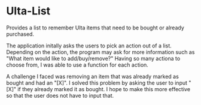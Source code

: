 # Ulta-List
Provides a list to remember Ulta items that need to be bought or already purchased.

The application initally asks the users to pick an action out of a list. Depending on the action, the program may ask for more information such as "What item would like to add/buy/remove?" Having so many actiona to choose from, I was able to use a function for each action.

A challenge I faced was removing an item that was already marked as bought and had an "[X]". I solved this problem by asking the user to input "[X]" if they already marked it as bought. I hope to make this more effective so that the user does not have to input that.
